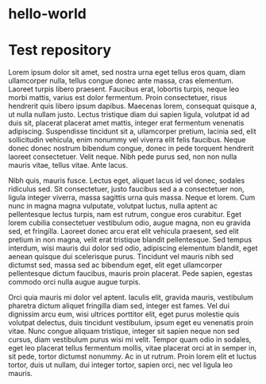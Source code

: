# hello-world
<h1>Test repository</h1>
<p>Lorem ipsum dolor sit amet, sed nostra urna eget tellus eros quam, diam ullamcorper nulla, tellus congue donec ante massa, cras elementum. Laoreet turpis libero praesent. Faucibus erat, lobortis turpis, neque leo morbi mattis, varius est dolor fermentum. Proin consectetuer, risus hendrerit quis libero ipsum dapibus. Maecenas lorem, consequat quisque a, ut nulla nullam justo. Lectus tristique diam dui sapien ligula, volutpat id ad duis sit, placerat placerat amet mattis, integer erat fermentum venenatis adipiscing. Suspendisse tincidunt sit a, ullamcorper pretium, lacinia sed, elit sollicitudin vehicula, enim nonummy vel viverra elit felis faucibus. Neque donec donec nostrum bibendum congue, donec in pede torquent hendrerit laoreet consectetuer. Velit neque. Nibh pede purus sed, non non nulla mauris vitae, tellus vitae. Ante lacus.</p>
<p>Nibh quis, mauris fusce. Lectus eget, aliquet lacus id vel donec, sodales ridiculus sed. Sit consectetuer, justo faucibus sed a a consectetuer non, ligula integer viverra, massa sagittis urna quis massa. Neque et lorem. Cum nunc in magna magna vulputate, volutpat luctus, nulla aptent ac pellentesque lectus turpis, nam est rutrum, congue eros curabitur. Eget lorem cubilia consectetuer vestibulum odio, augue magna, non eu gravida sed, et fringilla. Laoreet donec arcu erat elit vehicula praesent, sed elit pretium in non magna, velit erat tristique blandit pellentesque. Sed tempus interdum, wisi mauris dui dolor sed odio, adipiscing elementum blandit, eget aenean quisque dui scelerisque purus. Tincidunt vel mauris nibh sed dictumst sed, massa sed ac bibendum eget, elit eget ullamcorper pellentesque dictum faucibus, mauris proin placerat. Pede sapien, egestas commodo orci nulla augue augue turpis.</p>
<p>Orci quia mauris mi dolor vel aptent. Iaculis elit, gravida mauris, vestibulum pharetra dictum aliquet fringilla diam sed, integer est fames. Vel dui dignissim arcu eum, wisi ultrices porttitor elit, eget purus molestie quis volutpat delectus, duis tincidunt vestibulum, ipsum eget eu venenatis proin vitae. Nunc congue aliquam tristique, integer sit sapien neque non sed cursus, diam vestibulum purus wisi mi velit. Tempor quam odio in sodales, eget leo placerat tellus fermentum mollis, vitae placerat orci at in semper in, sit pede, tortor dictumst nonummy. Ac in ut rutrum. Proin lorem elit et luctus tortor, duis ut nullam, dui integer tortor, sapien orci, nec vel ligula leo mauris.</p>
